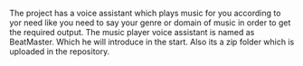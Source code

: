The project has a voice assistant which plays music for you according to yor need like you need to say your genre or domain of music in order to get the required output. The music player voice assistant is named as BeatMaster. Which he will introduce in the start. Also its a zip folder which is uploaded in the repository.

